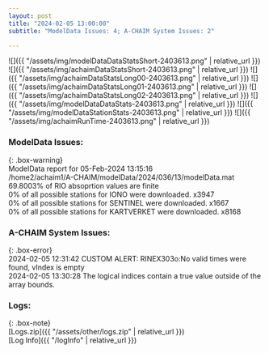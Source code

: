 ```yaml
---
layout: post
title: "2024-02-05 13:00:00"
subtitle: "ModelData Issues: 4; A-CHAIM System Issues: 2"

---
```


![]({{ "/assets/img/modelDataDataStatsShort-2403613.png" | relative_url }})
![]({{ "/assets/img/achaimDataStatsShort-2403613.png" | relative_url }})
![]({{ "/assets/img/achaimDataStatsLong00-2403613.png" | relative_url }})
![]({{ "/assets/img/achaimDataStatsLong01-2403613.png" | relative_url }})
![]({{ "/assets/img/achaimDataStatsLong02-2403613.png" | relative_url }})
![]({{ "/assets/img/modelDataDataStats-2403613.png" | relative_url }})
![]({{ "/assets/img/modelDataStationStats-2403613.png" | relative_url }})
![]({{ "/assets/img/achaimRunTime-2403613.png" | relative_url }})


### ModelData Issues:  
  
{: .box-warning}  
 ModelData report for 05-Feb-2024 13:15:16   
 /home2/achaim1/A-CHAIM/modelData/2024/036/13/modelData.mat   
 69.8003% of RIO absoprtion values are finite   
 0% of all possible stations for IONO were downloaded. x3947   
 0% of all possible stations for SENTINEL were downloaded. x1667   
 0% of all possible stations for KARTVERKET were downloaded. x8168   
  
### A-CHAIM System Issues:  
  
{: .box-error}  
2024-02-05 12:31:42 CUSTOM ALERT: RINEX303o:No valid times were found, vIndex is empty  
2024-02-05 13:30:28 The logical indices contain a true value outside of the array bounds.  

### Logs:  
  
{: .box-note}  
[Logs.zip]({{ "/assets/other/logs.zip" | relative_url }})  
[Log Info]({{ "/logInfo" | relative_url }})  
